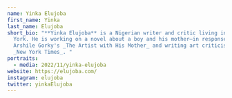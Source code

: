 ```yaml
---
name: Yinka Elujoba
first_name: Yinka
last_name: Elujoba
short_bio: "**Yinka Elujoba** is a Nigerian writer and critic living in New
  York. He is working on a novel about a boy and his mother—in response to
  Arshile Gorky's _The Artist with His Mother_ and writing art criticism for the
  _New York Times_. "
portraits:
  - media: 2022/11/yinka-elujoba
website: https://elujoba.com/
instagram: elujoba
twitter: yinkaElujoba
---
```

